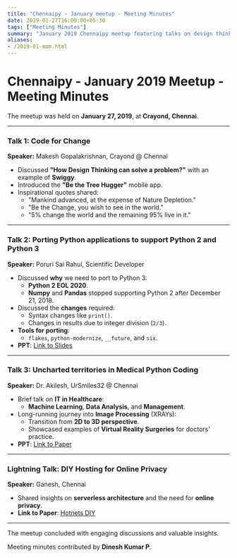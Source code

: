 ```yaml
---
title: "Chennaipy - January meetup - Meeting Minutes"
date: 2019-01-27T16:00:00+05:30
tags: ["Meeting Minutes"]
summary: "January 2019 Chennaipy meetup featuring talks on design thinking, Python 3 porting, and medical applications."
aliases:
- /2019-01-mom.html
---
```


# Chennaipy - January 2019 Meetup - Meeting Minutes

The meetup was held on **January 27, 2019**, at **Crayond, Chennai**.

---

### Talk 1: Code for Change
**Speaker:** Makesh Gopalakrishnan, Crayond @ Chennai

- Discussed **"How Design Thinking can solve a problem?"** with an example of **Swiggy**.
- Introduced the **"Be the Tree Hugger"** mobile app.
- Inspirational quotes shared:
  - "Mankind advanced, at the expense of Nature Depletion."
  - "Be the Change, you wish to see in the world."
  - "5% change the world and the remaining 95% live in it."

---

### Talk 2: Porting Python applications to support Python 2 and Python 3
**Speaker:** Poruri Sai Rahul, Scientific Developer

- Discussed **why** we need to port to Python 3:
  - **Python 2 EOL 2020**.
  - **Numpy** and **Pandas** stopped supporting Python 2 after December 21, 2018.
- Discussed the **changes** required:
  - Syntax changes like `print()`.
  - Changes in results due to integer division (`2/3`).
- **Tools for porting**:
  - `flakes`, `python-modernize`, `__future`, and `six`.
- **PPT**: [Link to Slides](https://github.com/rahulporuri/talks/blob/master/python_2_to_3.pdf)

---

### Talk 3: Uncharted territories in Medical Python Coding
**Speaker:** Dr. Akilesh, UrSmiles32 @ Chennai

- Brief talk on **IT in Healthcare**:
  - **Machine Learning**, **Data Analysis**, and **Management**.
- Long-running journey into **Image Processing** (XRAYs):
  - Transition from **2D to 3D perspective**.
  - Showcased examples of **Virtual Reality Surgeries** for doctors' practice.
- **PPT**: [Link to Paper](https://www.researchgate.net/publication/330662391_Python_in_Medicine_A_Journey_into_unchartered_Territories)

---

### Lightning Talk: DIY Hosting for Online Privacy
**Speaker:** Ganesh, Chennai

- Shared insights on **serverless architecture** and the need for **online privacy**.
- **Link to Paper**: [Hotnets DIY](https://cs.stanford.edu/~matei/papers/2017/hotnets_diy.pdf)

---

The meetup concluded with engaging discussions and valuable insights.

Meeting minutes contributed by **Dinesh Kumar P**.
